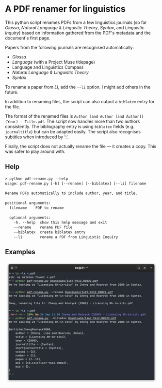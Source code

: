 # A PDF renamer for linguistics

This python script renames PDFs from a few linguistics journals (so far
*Glossa*, *Natural Language & Linguistic Theory*, *Syntax*, and *Linguistic
Inquiry*) based on information gathered from the PDF's metadata and the
document's first page.

Papers from the following journals are recognised automatically:

- *Glossa*
- *Language* (with a Project Muse titlepage)
- Language and Linguistics Compass
- *Natural Language & Linguistic Theory*
- *Syntax* 

To rename a paper from *LI*, add the `--li` option. I might add others in the
future.

In addition to renaming files, the script can also output a `biblatex` entry
for the file.

The format of the renamed files is `Author [and Author [and Author]] (Year) - Title.pdf`.
The script now handles more than two authors consistently. The bibliography
entry is using `biblatex` fields (e.g. `journaltitle`) but can be adapted
easily. The script also recognises subtitles when introduced by ‘:’.

Finally, the script does not actually rename the file — it creates a copy. This
was safer to play around with.

## Help

```
> python pdf-rename.py --help
usage: pdf-rename.py [-h] [--rename] [--biblatex] [--li] filename

Rename PDFs automatically to include author, year, and title.

positional arguments:
  filename    PDF to rename

  optional arguments:
    -h, --help  show this help message and exit
    --rename    rename PDF file
    --biblatex  create biblatex entry
    --li        rename a PDF from Linguistic Inquiry
```

## Examples

![Examples of pdf-rename.py](./img/pdf-renamev1.png)
